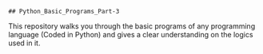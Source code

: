     ## Python_Basic_Programs_Part-3
This repository walks you through the basic programs of any programming language (Coded in Python) and gives a clear understanding on the logics used in it.

